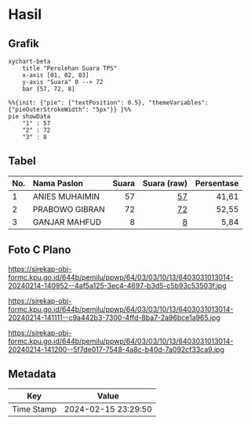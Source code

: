# Hasil

## Grafik

```mermaid
xychart-beta
    title "Perolehan Suara TPS"
    x-axis [01, 02, 03]
    y-axis "Suara" 0 --> 72
    bar [57, 72, 8]
```

```mermaid
%%{init: {"pie": {"textPosition": 0.5}, "themeVariables": {"pieOuterStrokeWidth": "5px"}} }%%
pie showData
    "1" : 57
    "2" : 72
    "3" : 8
```

## Tabel

| No. | Nama Paslon    | Suara | Suara (raw) | Persentase |
|:--- |:-------------- | -----:| -----------:| ----------:|
| 1   | ANIES MUHAIMIN | 57    | [57][p-1]   | 41,61      |
| 2   | PRABOWO GIBRAN | 72    | [72][p-2]   | 52,55      |
| 3   | GANJAR MAHFUD  | 8     | [8][p-3]    | 5,84       |


[p-1]: https://github.com/gigit-pemilu/pemilu-2024-64-kalimantan-timur/blob/main/pilpres/hitung-suara/sub/64-kalimantan-timur/sub/03-berau/sub/03-sambaliung/sub/1013-sambaliung/sub/014-tps/sub/paslon-1.txt
[p-2]: https://github.com/gigit-pemilu/pemilu-2024-64-kalimantan-timur/blob/main/pilpres/hitung-suara/sub/64-kalimantan-timur/sub/03-berau/sub/03-sambaliung/sub/1013-sambaliung/sub/014-tps/sub/paslon-2.txt
[p-3]: https://github.com/gigit-pemilu/pemilu-2024-64-kalimantan-timur/blob/main/pilpres/hitung-suara/sub/64-kalimantan-timur/sub/03-berau/sub/03-sambaliung/sub/1013-sambaliung/sub/014-tps/sub/paslon-3.txt

## Foto C Plano

https://sirekap-obj-formc.kpu.go.id/644b/pemilu/ppwp/64/03/03/10/13/6403031013014-20240214-140952--4af5a125-3ec4-4697-b3d5-c5b93c53503f.jpg

https://sirekap-obj-formc.kpu.go.id/644b/pemilu/ppwp/64/03/03/10/13/6403031013014-20240214-141111--c9a442b3-7300-4ffd-8ba7-2a96bce1a965.jpg

https://sirekap-obj-formc.kpu.go.id/644b/pemilu/ppwp/64/03/03/10/13/6403031013014-20240214-141200--5f7de017-7548-4a8c-b40d-7a092cf33ca9.jpg


## Metadata

| Key        | Value               |
| ---------- | ------------------- |
| Time Stamp | 2024-02-15 23:29:50 |



